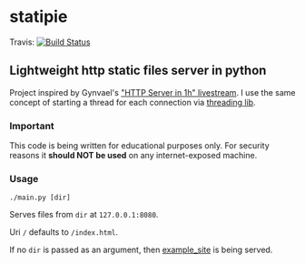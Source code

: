 # statipie
Travis: [![Build Status](https://travis-ci.org/kamil-s-solecki/statipie.svg?branch=master)](https://travis-ci.org/kamil-s-solecki/statipie)
## Lightweight http static files server in python

Project inspired by Gynvael's ["HTTP Server in 1h" livestream](https://www.youtube.com/watch?v=u5JQQrZDy4o). I use the same concept of starting a thread for each connection via [threading lib](https://docs.python.org/3.5/library/threading.html#module-threading).

### Important
This code is being written for educational purposes only. For security reasons it **should NOT be used** on any internet-exposed machine.

### Usage

```
./main.py [dir]
```

Serves files from `dir` at `127.0.0.1:8080`.

Uri `/` defaults to `/index.html`.

If no `dir` is passed as an argument, then [example_site](example_site/) is being served.
